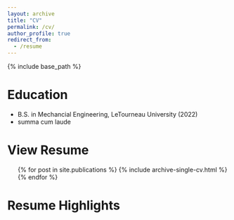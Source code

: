```yaml
---
layout: archive
title: "CV"
permalink: /cv/
author_profile: true
redirect_from:
  - /resume
---
```


{% include base_path %}

Education
======
* B.S. in Mechancial Engineering, LeTourneau University (2022)
* summa cum laude

View Resume
=====
<ul>{% for post in site.publications %}
    {% include archive-single-cv.html %}
  {% endfor %}</ul>

Resume Highlights
=====
  
